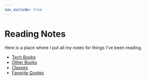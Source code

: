 ```yaml
---
nav_exclude: true
---
```


# Reading Notes
Here is a place where I put all my notes for things I've been reading.

* [Tech Books](./tech_books/)
* [Other Books](./other_books/)
* [Classes](./classes/)
* [Favorite Quotes](./quotes/)